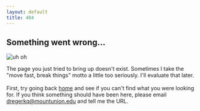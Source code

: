 ```yaml
---
layout: default
title: 404
---
```

## Something went wrong...
![uh oh](/public/images/404.jpg)

The page you just tried to bring up doesn't exist. Sometimes I take the "move fast, break things" motto a little too seriously. I'll evaluate that later.
<br><br>
First, try going back [home](/) and see if you can't find what you were looking for. If you think something should have been here, please email <dregerkq@mountunion.edu> and tell me the URL.